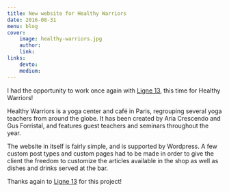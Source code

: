 ```yaml
---
title: New website for Healthy Warriors
date: 2016-08-31
menu: blog
cover:
    image: healthy-warriors.jpg
    author:
    link:
links:
    devto:
    medium:
---
```

I had the opportunity to work once again with [Ligne 13](https://www.ligne13.com/), this time for Healthy Warriors!

Healthy Warriors is a yoga center and café in Paris, regrouping several yoga teachers from around the globe. It has been created by Aria Crescendo and Gus Forristal, and features guest teachers and seminars throughout the year.

The website in itself is fairly simple, and is supported by Wordpress. A few custom post types and custom pages had to be made in order to give the client the freedom to customize the articles available in the shop as well as dishes and drinks served at the bar.

Thanks again to [Ligne 13](https://www.ligne13.com/) for this project!
